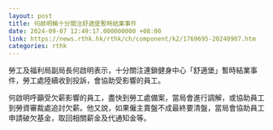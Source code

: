 ```yaml
---
layout: post
title: 何啟明稱十分關注舒適堡暫時結業事件
date: 2024-09-07 12:49:17.000000000 +08:00
link: https://news.rthk.hk/rthk/ch/component/k2/1769695-20240907.htm
categories: rthk
---
```


勞工及福利局副局長何啟明表示，十分關注連鎖健身中心「舒適堡」暫時結業事件，勞工處陸續收到投訴，會協助受影響的員工。

何啟明呼籲受欠薪影響的員工，盡快到勞工處備案，當局會進行調解，或協助員工到勞資審裁處追討欠薪。他又說，如果僱主賣盤不成最終要清盤，當局會協助員工申請破欠基金，取回相關薪金及代通知金等。
